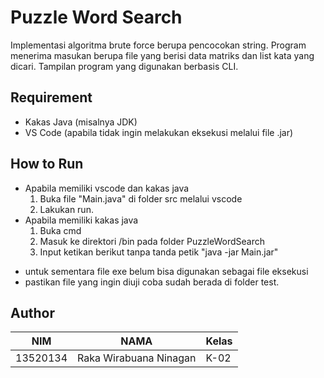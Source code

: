 # Puzzle Word Search
Implementasi algoritma brute force berupa pencocokan string.
Program menerima masukan berupa file yang berisi data matriks dan list kata yang dicari.
Tampilan program yang digunakan berbasis CLI.

## Requirement
- Kakas Java (misalnya JDK)
- VS Code (apabila tidak ingin melakukan eksekusi melalui file .jar)

## How to Run
- Apabila memiliki vscode dan kakas java
    1. Buka file "Main.java" di folder src melalui vscode
    2. Lakukan run.
- Apabila memiliki kakas java
    1. Buka cmd
    2. Masuk ke direktori /bin pada folder PuzzleWordSearch
    3. Input ketikan berikut tanpa tanda petik "java -jar Main.jar"

* untuk sementara file exe belum bisa digunakan sebagai file eksekusi
* pastikan file yang ingin diuji coba sudah berada di folder test.

## Author
| NIM      | NAMA                        | Kelas |
|----------|-----------------------------|-------|
| 13520134 | Raka Wirabuana Ninagan      | K-02  |
